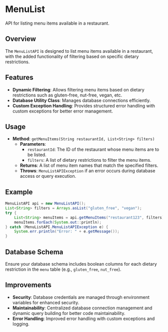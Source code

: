 # MenuList
API for listing menu items available in a restaurant.

## Overview
The `MenuListAPI` is designed to list menu items available in a restaurant, with the added functionality of filtering based on specific dietary restrictions.

## Features
- **Dynamic Filtering**: Allows filtering menu items based on dietary restrictions such as gluten-free, nut-free, vegan, etc.
- **Database Utility Class**: Manages database connections efficiently.
- **Custom Exception Handling**: Provides structured error handling with custom exceptions for better error management.

## Usage
- **Method**: `getMenuItems(String restaurantId, List<String> filters)`
  - **Parameters**:
    - `restaurantId`: The ID of the restaurant whose menu items are to be listed.
    - `filters`: A list of dietary restrictions to filter the menu items.
  - **Returns**: A list of menu item names that match the specified filters.
  - **Throws**: `MenuListAPIException` if an error occurs during database access or query execution.

## Example
```java
MenuListAPI api = new MenuListAPI();
List<String> filters = Arrays.asList("gluten_free", "vegan");
try {
    List<String> menuItems = api.getMenuItems("restaurant123", filters);
    menuItems.forEach(System.out::println);
} catch (MenuListAPI.MenuListAPIException e) {
    System.err.println("Error: " + e.getMessage());
}
```

## Database Schema
Ensure your database schema includes boolean columns for each dietary restriction in the `menu` table (e.g., `gluten_free`, `nut_free`).

## Improvements
- **Security**: Database credentials are managed through environment variables for enhanced security.
- **Maintainability**: Centralized database connection management and dynamic query building for better code maintainability.
- **Error Handling**: Improved error handling with custom exceptions and logging.

